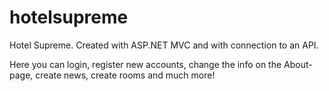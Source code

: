 # hotelsupreme
Hotel Supreme. Created with ASP.NET MVC and with connection to an API.

Here you can login, register new accounts, change the info on the About-page, create news, create rooms and much more!
